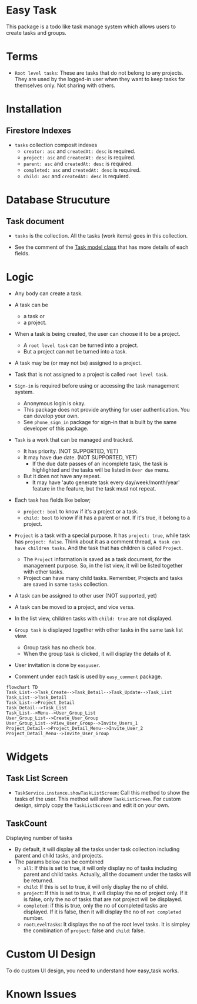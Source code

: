 # Easy Task

This package is a todo like task manage system which allows users to create tasks and groups.

# Terms

- `Root level tasks`: These are tasks that do not belong to any projects. They are used by the logged-in user when they want to keep tasks for themselves only. Not sharing with others.

# Installation

## Firestore Indexes

- `tasks` collection composit indexes
  - `creator: asc` and `createdAt: desc` is required.
  - `project: asc` and `createdAt: desc` is required.
  - `parent: asc` and `createdAt: desc` is required.
  - `completed: asc` and `createdAt: desc` is required.
  - `child: asc` and `createdAt: desc` is requierd.

# Database Strucuture

## Task document

- `tasks` is the collection. All the tasks (work items) goes in this collection.

- See the comment of the [Task model class](https://pub.dev/documentation/easy_task/latest/easy_task/Task-class.html) that has more details of each fields.

# Logic

- Any body can create a task.

- A task can be

  - a task or
  - a project.

- When a task is being created, the user can choose it to be a project.

  - A `root level task` can be turned into a project.
  - But a project can not be turned into a task.

- A task may be (or may not be) assigned to a project.

- Task that is not assigned to a project is called `root level task`.

- `Sign-in` is required before using or accessing the task management system.

  - Anonymous login is okay.
  - This package does not provide anything for user authentication. You can develop your own.
  - See `phone_sign_in` package for sign-in that is built by the same developer of this package.

- `Task` is a work that can be managed and tracked.

  - It has priority. (NOT SUPPORTED, YET)
  - It may have due date. (NOT SUPPORTED, YET)
    - If the due date passes of an incomplete task, the task is highlighted and the tasks will be listed in `Over due` menu.
  - But it does not have any repeat.
    - It may have 'auto generate task every day/week/month/year' feature in the feature, but the task must not repeat.

- Each task has fields like below;

  - `project: bool` to know if it's a project or a task.
  - `child: bool` to know if it has a parent or not. If it's true, it belong to a project.

- `Project` is a task with a special purpose. It has `project: true`, while task has `project: false`. Think about it as a comment thread, `A task can have children tasks`. And the task that has children is called `Project`.

  - The `Project` information is saved as a task document, for the management purpose. So, in the list view, it will be listed together with other tasks.
  - Project can have many child tasks. Remember, Projects and tasks are saved in same `tasks` collection.

- A task can be assigned to other user (NOT supported, yet)

- A task can be moved to a project, and vice versa.

- In the list view, children tasks with `child: true` are not displayed.

- `Group task` is displayed together with other tasks in the same task list view.

  - Group task has no check box.
  - When the group task is clicked, it will display the details of it.

- User invitation is done by `easyuser`.
- Comment under each task is used by `easy_comment` package.

```mermaid
flowchart TD
Task_List-->Task_Create-->Task_Detail-->Task_Update-->Task_List
Task_List-->Task_Detail
Task_List-->Project_Detail
Task_Detail-->Task_List
Task_List-->Menu-->User_Group_List
User_Group_List-->Create_User_Group
User_Group_List-->View_User_Group-->Invite_Users_1
Project_Detail-->Project_Detail_Menu-->Invite_User_2
Project_Detail_Menu-->Invite_User_Group
```

# Widgets

## Task List Screen

- `TaskService.instance.showTaskListScreen`: Call this method to show the tasks of the user. This method will show `TaskListScreen`. For custom design, simply copy the `TaskListScreen` and edit it on your own.

## TaskCount

Displaying number of tasks

- By default, it will display all the tasks under task collection including parent and child tasks, and projects.
- The params below can be combined
  - `all`: If this is set to true, it will only display no of tasks including parent and child tasks. Actually, all the document under the tasks will be returned.
  - `child`: If this is set to true, it will only display the no of child.
  - `project`: If this is set to true, it will display the no of project only. If it is false, only the no of tasks that are not project will be displayed.
  - `completed`: if this is true, only the no of completed tasks are displayed. If it is false, then it will display the no of `not completed` number.
  - `rootLevelTasks`: It displays the no of the root level tasks. It is simpley the combination of `project`: false and `child`: false.

# Custom UI Design

To do custom UI design, you need to understand how easy_task works.

# Known Issues
